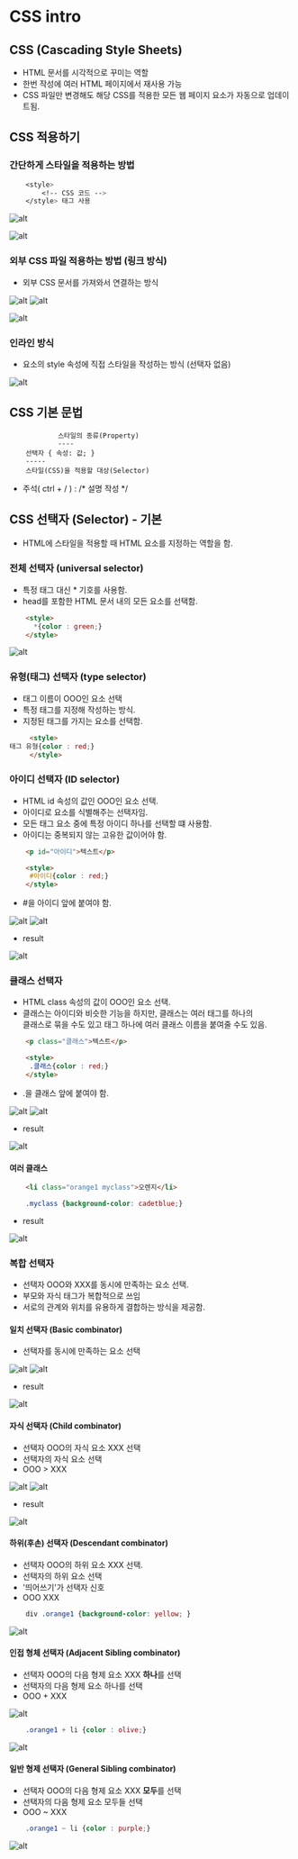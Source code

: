 CSS intro
==========

## CSS (Cascading Style Sheets)

* HTML 문서를 시각적으로 꾸미는 역할
* 한번 작성에 여러 HTML 페이지에서 재사용 가능
* CSS 파일만 변경해도 해당 CSS를 적용한 모든 웹 페이지 요소가 자동으로 업데이트됨.

## CSS 적용하기

### 간단하게 스타일을 적용하는 방법

```css
    <style>
        <!-- CSS 코드 -->
    </style> 태그 사용
```

![alt](/assets/images/post/html/28.png)

![alt](/assets/images/post/html/30.png)

### 외부 CSS 파일 적용하는 방법 (링크 방식)

* 외부 CSS 문서를 가져와서 연결하는 방식

![alt](/assets/images/post/html/29.png)
![alt](/assets/images/post/html/29_1.png)

![alt](/assets/images/post/html/31.png)

### 인라인 방식

* 요소의 style 속성에 직접 스타일을 작성하는 방식 (선택자 없음)

![alt](/assets/images/post/html/32.png)

## CSS 기본 문법

```
            스타일의 종류(Property)
            ----
    선택자 { 속성: 값; }
    -----
    스타일(CSS)을 적용할 대상(Selector)
```

* 주석( ctrl + / ) : /* 설명 작성 */

## CSS 선택자 (Selector) - 기본

* HTML에 스타일을 적용할 때 HTML 요소를 지정하는 역할을 함.

### 전체 선택자 (universal selector)

* 특정 태그 대신 * 기호를 사용함.
* head를 포함한 HTML 문서 내의 모든 요소를 선택함.

```html
    <style>
      *{color : green;}  
    </style>
```

![alt](/assets/images/post/html/33.png)


### 유형(태그) 선택자 (type selector)

* 태그 이름이 OOO인 요소 선택
* 특정 태그를 지정해 작성하는 방식.
* 지정된 태그를 가지는 요소를 선택함.

```html
     <style>
태그 유형{color : red;}  
     </style>
```

### 아이디 선택자 (ID selector)

* HTML id 속성의 값인 OOO인 요소 선택.
* 아이디로 요소를 식별해주는 선택자임.
* 모든 태그 요소 중에 특정 아이디 하나를 선택할 떄 사용함.
* 아이디는 중복되지 않는 고유한 값이어야 함.

```html
    <p id="아이디">텍스트</p>

    <style>
     #아이디{color : red;}  
    </style>
```

* #을 아이디 앞에 붙여야 함.

![alt](/assets/images/post/html/34.png)
![alt](/assets/images/post/html/35.png)

* result

![alt](/assets/images/post/html/36.png)

### 클래스 선택자

* HTML class 속성의 값이 OOO인 요소 선택.
* 클래스는 아이디와 비슷한 기능을 하지만, 클래스는 여러 태그를 하나의  
  클래스로 묶을 수도 있고 태그 하나에 여러 클래스 이름을 붙여줄 수도 있음.

```html
    <p class="클래스">텍스트</p>

    <style>
     .클래스{color : red;}  
    </style>
```

* .을 클래스 앞에 붙여야 함.

![alt](/assets/images/post/html/37.png)
![alt](/assets/images/post/html/39.png)

* result

![alt](/assets/images/post/html/38.png)

#### 여러 클래스

```html
    <li class="orange1 myclass">오렌지</li>
```

```css
    .myclass {background-color: cadetblue;}
```

* result

![alt](/assets/images/post/html/40.png)

### 복합 선택자

* 선택자 OOO와 XXX를 동시에 만족하는 요소 선택.
* 부모와 자식 태그가 복합적으로 쓰임
* 서로의 관계와 위치를 유용하게 결합하는 방식을 제공함.

#### 일치 선택자 (Basic combinator)

* 선택자를 동시에 만족하는 요소 선택

![alt](/assets/images/post/html/41.png)
![alt](/assets/images/post/html/42.png)

* result

![alt](/assets/images/post/html/43.png)

#### 자식 선택자 (Child combinator)

* 선택자 OOO의 자식 요소 XXX 선택
* 선택자의 자식 요소 선택
* OOO > XXX

![alt](/assets/images/post/html/44.png)
![alt](/assets/images/post/html/45.png)

* result

![alt](/assets/images/post/html/46.png)

#### 하위(후손) 선택자 (Descendant combinator)

* 선택자 OOO의 하위 요소 XXX 선택.
* 선택자의 하위 요소 선택
* '띄어쓰기'가 선택자 신호
* OOO XXX 

```css
    div .orange1 {background-color: yellow; }   
```

![alt](/assets/images/post/html/47.png)

#### 인접 형체 선택자 (Adjacent Sibling combinator)

* 선택자 OOO의 다음 형제 요소 XXX **하나**를 선택
* 선택자의 다음 형제 요소 하나를 선택
* OOO + XXX

![alt](/assets/images/post/html/48.png)

```css
    .orange1 + li {color : olive;}
```

![alt](/assets/images/post/html/49.png)

#### 일반 형제 선택자 (General Sibling combinator)

* 선택자 OOO의 다음 형제 요소 XXX **모두**를 선택
* 선택자의 다음 형제 요소 모두들 선택
* OOO ~ XXX

```css
    .orange1 ~ li {color : purple;}

```

![alt](/assets/images/post/html/51.png)


